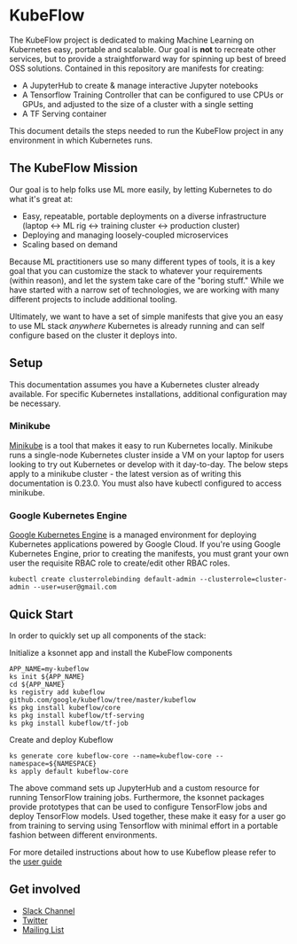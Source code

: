 # KubeFlow

The KubeFlow project is dedicated to making Machine Learning on Kubernetes easy, portable and scalable. Our goal is **not** to recreate other services, but to provide a straightforward way for spinning up best of breed OSS solutions. Contained in this repository are manifests for creating:

* A JupyterHub to create & manage interactive Jupyter notebooks
* A Tensorflow Training Controller that can be configured to use CPUs or GPUs, and adjusted to the size of a cluster with a single setting
* A TF Serving container

This document details the steps needed to run the KubeFlow project in any environment in which Kubernetes runs.

## The KubeFlow Mission

Our goal is to help folks use ML more easily, by letting Kubernetes to do what it's great at:
- Easy, repeatable, portable deployments on a diverse infrastructure (laptop <-> ML rig <-> training cluster <-> production cluster)
- Deploying and managing loosely-coupled microservices
- Scaling based on demand

Because ML practitioners use so many different types of tools, it is a key goal that you can customize the stack to whatever your requirements (within reason), and let the system take care of the "boring stuff." While we have started with a narrow set of technologies, we are working with many different projects to include additional tooling.

Ultimately, we want to have a set of simple manifests that give you an easy to use ML stack _anywhere_ Kubernetes is already running and can self configure based on the cluster it deploys into.

## Setup

This documentation assumes you have a Kubernetes cluster already available. For specific Kubernetes installations, additional configuration may be necessary.

### Minikube

[Minikube](https://github.com/kubernetes/minikube) is a tool that makes it easy to run Kubernetes locally. Minikube runs a
single-node Kubernetes cluster inside a VM on your laptop for users looking to try out Kubernetes or develop with it day-to-day. 
The below steps apply to a minikube cluster - the latest version as of writing this documentation is 0.23.0. You must also have 
kubectl configured to access minikube.

### Google Kubernetes Engine

[Google Kubernetes Engine](https://cloud.google.com/kubernetes-engine/) is a managed environment for deploying Kubernetes applications powered by Google Cloud.
If you're using Google Kubernetes Engine, prior to creating the manifests, you must grant your own user the requisite RBAC role to create/edit other RBAC roles.

```commandline
kubectl create clusterrolebinding default-admin --clusterrole=cluster-admin --user=user@gmail.com
```
## Quick Start

In order to quickly set up all components of the stack:

Initialize a ksonnet app and install the KubeFlow components

```commandline
APP_NAME=my-kubeflow
ks init ${APP_NAME}
cd ${APP_NAME}
ks registry add kubeflow github.com/google/kubeflow/tree/master/kubeflow
ks pkg install kubeflow/core
ks pkg install kubeflow/tf-serving
ks pkg install kubeflow/tf-job
```

Create and deploy Kubeflow

```commandline
ks generate core kubeflow-core --name=kubeflow-core --namespace=${NAMESPACE}
ks apply default kubeflow-core
```

The above command sets up JupyterHub and a custom resource for running TensorFlow training jobs. Furthermore, the ksonnet packages
provide prototypes that can be used to configure TensorFlow jobs and deploy TensorFlow models. 
Used together, these make it easy for a user go from training to serving using Tensorflow with minimal
effort in a portable fashion between different environments. 

For more detailed instructions about how to use Kubeflow please refer to the [user guide](user_guide.md)

## Get involved

* [Slack Channel](https://join.slack.com/t/KubeFlow/shared_invite/enQtMjgyMzMxNDgyMTQ5LWUwMTIxNmZlZTk2NGU0MmFiNDE4YWJiMzFiOGNkZGZjZmRlNTExNmUwMmQ2NzMwYzk5YzQxOWQyODBlZGY2OTg)
* [Twitter](http://twitter.com/KubeFlow)
* [Mailing List](https://groups.google.com/forum/#!forum/KubeFlow-discuss)
